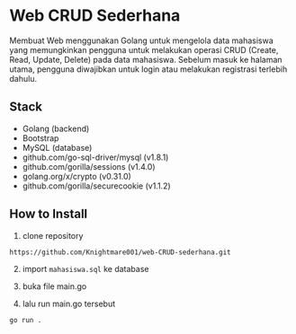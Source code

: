
# Web CRUD Sederhana

Membuat Web menggunakan Golang untuk mengelola data mahasiswa yang memungkinkan pengguna untuk melakukan operasi CRUD (Create, Read, Update, Delete) pada data mahasiswa. Sebelum masuk ke halaman utama, pengguna diwajibkan untuk login atau melakukan registrasi terlebih dahulu.


## Stack

- Golang (backend)
- Bootstrap
- MySQL (database)
- github.com/go-sql-driver/mysql (v1.8.1)
- github.com/gorilla/sessions (v1.4.0)
- golang.org/x/crypto (v0.31.0)
- github.com/gorilla/securecookie (v1.1.2)

## How to Install

1. clone repository

```bash
https://github.com/Knightmare001/web-CRUD-sederhana.git
```

2. import `mahasiswa.sql` ke database

3. buka file main.go

4. lalu run main.go tersebut
```bash
go run .
```
